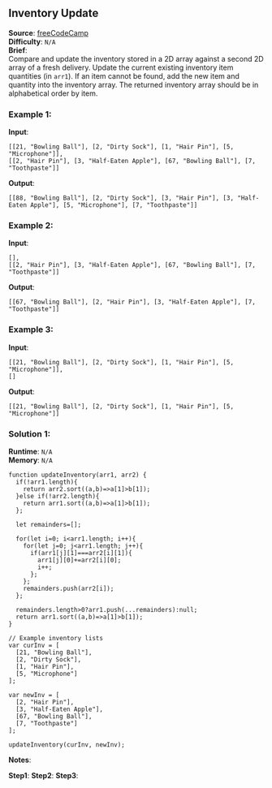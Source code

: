 ## Inventory Update

**Source**: [freeCodeCamp](https://www.freecodecamp.org/learn/coding-interview-prep/algorithms/inventory-update)  
**Difficulty**: ``N/A``    
**Brief**:     
Compare and update the inventory stored in a 2D array against a second 2D array of a fresh delivery. Update the current existing inventory item quantities (in ``arr1``). If an item cannot be found, add the new item and quantity into the inventory array. The returned inventory array should be in alphabetical order by item.   

### Example 1:
**Input**:   
```
[[21, "Bowling Ball"], [2, "Dirty Sock"], [1, "Hair Pin"], [5, "Microphone"]],   
[[2, "Hair Pin"], [3, "Half-Eaten Apple"], [67, "Bowling Ball"], [7, "Toothpaste"]]
```
**Output**: 
```
[[88, "Bowling Ball"], [2, "Dirty Sock"], [3, "Hair Pin"], [3, "Half-Eaten Apple"], [5, "Microphone"], [7, "Toothpaste"]]
```

### Example 2:
**Input**:
```
[],    
[[2, "Hair Pin"], [3, "Half-Eaten Apple"], [67, "Bowling Ball"], [7, "Toothpaste"]]
```
**Output**:
```
[[67, "Bowling Ball"], [2, "Hair Pin"], [3, "Half-Eaten Apple"], [7, "Toothpaste"]]
```

### Example 3:
**Input**:
```
[[21, "Bowling Ball"], [2, "Dirty Sock"], [1, "Hair Pin"], [5, "Microphone"]],   
[]
```
**Output**:
```
[[21, "Bowling Ball"], [2, "Dirty Sock"], [1, "Hair Pin"], [5, "Microphone"]]
```



### Solution 1:
**Runtime**: ``N/A``   
**Memory**: ``N/A``    
```
function updateInventory(arr1, arr2) {
  if(!arr1.length){
    return arr2.sort((a,b)=>a[1]>b[1]);
  }else if(!arr2.length){
    return arr1.sort((a,b)=>a[1]>b[1]);
  };

  let remainders=[];
  
  for(let i=0; i<arr1.length; i++){
    for(let j=0; j<arr1.length; j++){
      if(arr1[j][1]===arr2[i][1]){
        arr1[j][0]+=arr2[i][0];
        i++;
      };
    };
    remainders.push(arr2[i]);
  };

  remainders.length>0?arr1.push(...remainders):null;
  return arr1.sort((a,b)=>a[1]>b[1]);
}

// Example inventory lists
var curInv = [
  [21, "Bowling Ball"],
  [2, "Dirty Sock"],
  [1, "Hair Pin"],
  [5, "Microphone"]
];

var newInv = [
  [2, "Hair Pin"],
  [3, "Half-Eaten Apple"],
  [67, "Bowling Ball"],
  [7, "Toothpaste"]
];

updateInventory(curInv, newInv);
```
**Notes**:  

**Step1**: 
**Step2**: 
**Step3**: 

